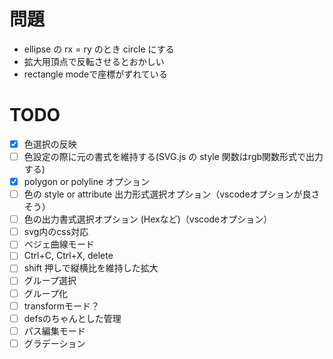 # 問題
- ellipse の rx = ry のとき circle にする
- 拡大用頂点で反転させるとおかしい
- rectangle modeで座標がずれている

# TODO
- [x] 色選択の反映
- [ ] 色設定の際に元の書式を維持する(SVG.js の style 関数はrgb関数形式で出力する)
- [x] polygon or polyline オプション
- [ ] 色の style or attribute 出力形式選択オプション（vscodeオプションが良さそう）
- [ ] 色の出力書式選択オプション (Hexなど)（vscodeオプション）
- [ ] svg内のcss対応
- [ ] ベジェ曲線モード
- [ ] Ctrl+C, Ctrl+X, delete
- [ ] shift 押しで縦横比を維持した拡大
- [ ] グループ選択
- [ ] グループ化
- [ ] transformモード？
- [ ] defsのちゃんとした管理
- [ ] パス編集モード
- [ ] グラデーション
